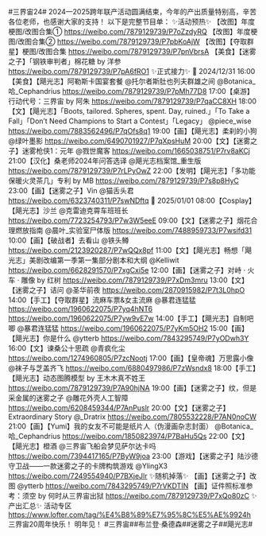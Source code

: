 #三界宙24# 2024—2025跨年联产活动圆满结束，今年的产出质量特别高，辛苦各位老师，也感谢大家的支持！
以下是完整节目单：
✨活动预热✨
【改图】年度梗图/改图合集① https://weibo.com/7879129739/P7oZzdyRQ
【改图】年度梗图/改图合集② https://weibo.com/7879129739/P7pbKoAjW
【改图】【夺取群星】梗图/改图合集 https://weibo.com/7879129739/P7pnVbrsA
【美食】【迷雾之子】「钢铁审判者」棉花糖 by 洋参 https://weibo.com/7879129739/P7pA6fRO1
✨正式接力✨
🐍 2024/12/31
16:00【美食】【飓光志】阿勒斯卡国宴套餐 @托尔者斯肚也列夫群雄之间 @Botanica_哈_Cephandrius https://weibo.com/7879129739/P7pMh77D8
17:00【桌游】行动代号：三界宙 by 阿朱 https://weibo.com/7879129739/P7qaCC8XH
18:00【文】【飓光志】「Boots, tailored. Spheres, spent. Day, ruined.」「To Take a Fall」「Don’t Need Champions to Start a Contest」「Legacy」 @piece_wise https://weibo.com/7883562496/P7qOfs8q1
19:00【画】【飓光志】柔刹的小狗 @绿叶墨影 https://weibo.com/6490701927/P7qXpsHuM
20:00【文】【迷雾之子】迷雾枪侠1：元年 @戮世魔客 https://weibo.com/1665038751/P7rv8aKCj
21:00【汉化】桑老师2024年问答选译 @飓光志档案馆_重生版 https://weibo.com/7879129739/P7rLPyOwZ
22:00【发明】【飓光志】「多功能保暖火灵茶几」专利 by MB https://weibo.com/7879129739/P7s8p8HyC
23:00【画】【迷雾之子】Vin @猫舌头君 https://weibo.com/6323740311/P7swNDftq
🐍 2025/01/01
08:00【Cosplay】【飓光志】沙兰 @克雷迪克霄车班班长 https://weibo.com/7723254793/P7w3W5eeE
09:00【文】【迷雾之子】烟花合理燃放指南 @晨叶_实验室尸体版 https://weibo.com/7488959733/P7wsifd31
10:00【画】【破战者】去看山 @铁头鳟 https://weibo.com/2123920287/P7wQQx8pf
11:00【文】【飓光志】畅想「飓光志」美剧改编第一季第一集部分剧本和大纲 @Kelliwit https://weibo.com/6628291570/P7xgCxi5e
12:00【画】【迷雾之子】对峙 · 火车 · 雕像 by 红树 https://weibo.com/7879129739/P7xDm3mru
13:00【文】【迷雾之子】诘问 @圣华前夜 https://weibo.com/2870915982/P7t3L0hpO
14:00【手工】【夺取群星】流麻车票&女主流麻 @暴君连猛猛 https://weibo.com/1960622075/P7yq4hNT6 https://weibo.com/1960622075/P7yw9vE7w
14:00【手工】【飓光志】自制吧唧 @暴君连猛猛 https://weibo.com/1960622075/P7yKm5OH2
15:00【画】【飓光志】你是什么 @ytterb https://weibo.com/7843295749/P7yODwh3Y
16:00【文】谏桑公十思疏 @青疯化尘 https://weibo.com/1274960805/P7zcNootj
17:00【画】【皇帝魂】万思露小像 @袜子与芝盖齐飞 https://weibo.com/6880497986/P7zWsndx8
18:00【手工】【飓光志】动态图腾模型 by 王木木真不姓王 https://weibo.com/7879129739/P7A90hjNA
19:00【画】【迷雾之子】纹，但是采金属的迷雾之子 @雕花外壳人工智障 https://weibo.com/6208459344/P7AnPuslr
20:00【文】【迷雾之子】Extraordinary Story @_Dratrix https://weibo.com/7805532228/P7AN0noCW
21:00【画】【Yumi】我的女友不可能是纸片人（伪漫画杂志封面） @Botanica_哈_Cephandrius https://weibo.com/1850823974/P7BaHu5Qs
22:00【文】【飓光志】橙酒 @三界宙飞船会梦见萨尔达卡吗 https://weibo.com/7394417165/P7ByW9joa
23:00【游戏】【迷雾之子】陆沙德守卫战——一款迷雾之子的卡牌构筑游戏 @YlingX3 https://weibo.com/7249554940/P7BXjeJlr
✨随机掉落✨
【画】【迷雾之子】改图 @ytterb https://weibo.com/7843295749/P7rVKDTIN
【画】证件照标准参考：须空 by 何时从三界宙出狱 https://weibo.com/7879129739/P7xQo80zC
✨产出汇总✨
活动专区 https://www.lofter.com/tag/%E4%B8%89%E7%95%8C%E5%AE%9924h
三界宙20周年快乐！
明年见！
#三界宙##布兰登·桑德森##迷雾之⼦##飓光志#